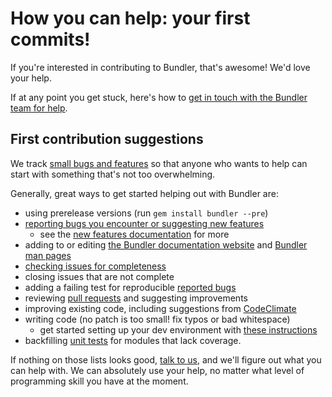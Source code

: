 # How you can help: your first commits!

If you're interested in contributing to Bundler, that's awesome! We'd love your help.

If at any point you get stuck, here's how to [get in touch with the Bundler team for help](GETTING_HELP.md).

## First contribution suggestions

We track [small bugs and features](https://github.com/rubygems/rubygems/issues?q=is%3Aissue+is%3Aopen+label%3Abundler+label%3A%22good+first+issue%22) so that anyone who wants to help can start with something that's not too overwhelming.

Generally, great ways to get started helping out with Bundler are:

  - using prerelease versions (run `gem install bundler --pre`)
  - [reporting bugs you encounter or suggesting new features](https://github.com/rubygems/rubygems/issues/new?labels=Bundler&template=bundler-related-issue.md)
    - see the [new features documentation](../development/NEW_FEATURES.md) for more
  - adding to or editing [the Bundler documentation website](https://bundler.io) and [Bundler man pages](https://bundler.io/man/bundle.1.html)
  - [checking issues for completeness](BUG_TRIAGE.md)
  - closing issues that are not complete
  - adding a failing test for reproducible [reported bugs](https://github.com/rubygems/rubygems/issues)
  - reviewing [pull requests](https://github.com/rubygems/rubygems/pulls) and suggesting improvements
  - improving existing code, including suggestions from [CodeClimate](https://codeclimate.com/github/rubygems/rubygems)
  - writing code (no patch is too small! fix typos or bad whitespace)
    - get started setting up your dev environment with [these instructions](../development/SETUP.md)
  - backfilling [unit tests](https://github.com/rubygems/rubygems/tree/master/bundler/spec/bundler) for modules that lack coverage.

If nothing on those lists looks good, [talk to us](https://slack.bundler.io/), and we'll figure out what you can help with. We can absolutely use your help, no matter what level of programming skill you have at the moment.
